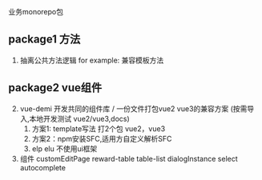 业务monorepo包 

## package1  方法  
1. 抽离公共方法逻辑  for example: 兼容模板方法
## package2  vue组件
2. vue-demi  开发共同的组件库 /  一份文件打包vue2  vue3的兼容方案   (按需导入,本地开发测试 vue2/vue3,docs)
   1. 方案1: template写法   打2个包 vue2，vue3 
   2. 方案2：npm安装SFC,适用方自定义解析SFC
   3. elp  elu  不使用ui框架
3. 组件 customEditPage  reward-table  table-list   dialogInstance  select  autocomplete 
